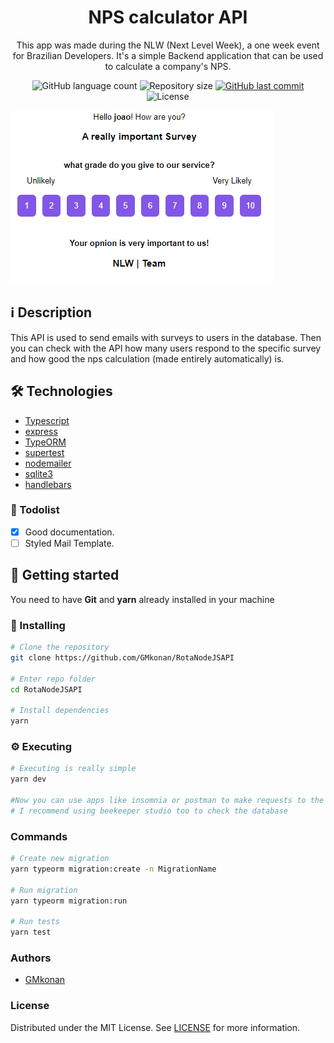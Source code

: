 <h1 align="center">
NPS calculator API
</h1>
<p align="center">
This app was made during the NLW (Next Level Week), a one week event for Brazilian Developers. It's a simple Backend application that can be used to calculate a company's NPS.
</p>

<p align="center">

  <img alt="GitHub language count" src="https://img.shields.io/github/languages/count/GMkonan/MoveIt">

  <img alt="Repository size" src="https://img.shields.io/github/repo-size/GMkonan/MoveIt">

  <a href="https://github.com/GMkonan/MoveIt/commits/master">
      <img alt="GitHub last commit" src="https://img.shields.io/github/last-commit/GMkonan/MoveIt?color=blue">
  </a>

  <img alt="License" src="https://img.shields.io/badge/license-MIT-brightgreen?color=blue">
</p>

<img src="example.png"/>

## :information_source: Description
This API is used to send emails with surveys to users in the database. Then you can check with the API how many users respond to the specific survey and how good the nps calculation (made entirely automatically) is.
## 🛠 Technologies
- [Typescript](https://typescriptlang.org/)
- [express](https://expressjs.com)
- [TypeORM](https://typeorm.io/#/)
- [supertest](https://www.npmjs.com/package/supertest)
- [nodemailer](https://nodemailer.com/about/)
- [sqlite3](https://www.sqlite.org/index.html)
- [handlebars](https://handlebarsjs.com)

### 📝 Todolist
- [x] Good documentation.
- [ ] Styled Mail Template.
## 🚀 Getting started

You need to have **Git** and **yarn** already installed in your machine
### 🔧 Installing
```bash
# Clone the repository
git clone https://github.com/GMkonan/RotaNodeJSAPI

# Enter repo folder
cd RotaNodeJSAPI

# Install dependencies
yarn
```
### ⚙ Executing
```bash
# Executing is really simple
yarn dev

#Now you can use apps like insomnia or postman to make requests to the API
# I recommend using beekeeper studio too to check the database
```

### Commands
```bash
# Create new migration
yarn typeorm migration:create -n MigrationName

# Run migration
yarn typeorm migration:run

# Run tests
yarn test

```

### Authors
- [GMkonan](https://www.linkedin.com/in/gmkonan/)
### License
Distributed under the MIT License. See [LICENSE](https://opensource.org/licenses/MIT) for more information.